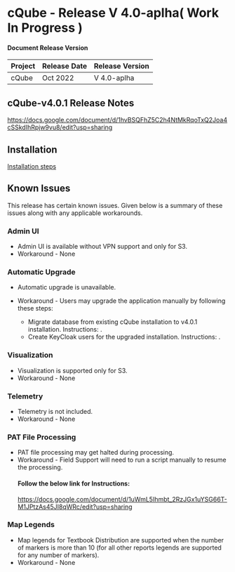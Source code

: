 # cQube - Release V 4.0-aplha( Work In Progress )


#### Document Release Version

|Project    |Release Date    |Release Version|
|---------|----------------|------------------|
|cQube    | Oct 2022 |V 4.0-aplha    |


## cQube-v4.0.1 Release Notes
https://docs.google.com/document/d/1hvBSQFhZ5C2h4NtMkRqoTxQ2Joa4cSSkdIhRpjw9vu8/edit?usp=sharing

## Installation 

[Installation steps](https://github.com/Sunbird-cQube/cQube_Edu/tree/cqube-v4.0.1)


## Known Issues
This release has certain known issues. Given below is a summary of these issues along with any applicable workarounds.

### Admin UI
- Admin UI is available without VPN support and only for S3.
- Workaround - None

### Automatic Upgrade
- Automatic upgrade is unavailable.
- Workaround - Users may upgrade the application manually by following these steps:

  - Migrate database from existing cQube installation to v4.0.1 installation. Instructions: <ATTACH ayesha DOC>.
  - Create KeyCloak users for the upgraded installation. Instructions: <ATTACH sharath DOC>.

### Visualization
- Visualization is supported only for S3.
- Workaround - None

### Telemetry
- Telemetry is not included.
- Workaround - None

### PAT File Processing
- PAT file processing may get halted during processing.
- Workaround - Field Support will need to run a script manually to resume the processing. 
  #### Follow the below link for Instructions: 
  https://docs.google.com/document/d/1uWmL5Ihmbt_2RzJGx1uYSG66T-M1JPtzAs45JI8qWRc/edit?usp=sharing

### Map Legends
- Map legends for Textbook Distribution are supported when the number of markers is more than 10 (for all other reports legends are supported for any number of markers).
- Workaround - None




